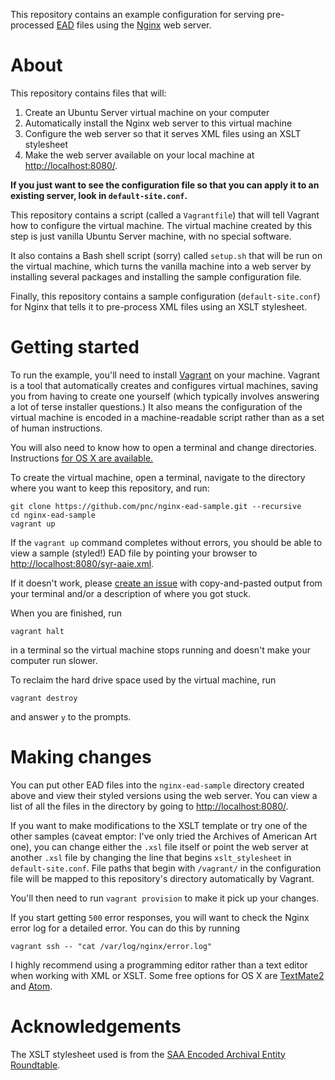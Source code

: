 This repository contains an example configuration for serving pre-processed [EAD](http://www.loc.gov/ead/) files using the [Nginx](http://nginx.org) web server.

# About

This repository contains files that will:

  1. Create an Ubuntu Server virtual machine on your computer
  2. Automatically install the Nginx web server to this virtual machine
  3. Configure the web server so that it serves XML files using an XSLT stylesheet
  4. Make the web server available on your local machine at [http://localhost:8080/](http://localhost:8080/).

__If you just want to see the configuration file so that you can apply it to an existing server, look in `default-site.conf`.__

This repository contains a script (called a `Vagrantfile`) that will tell Vagrant how to configure the virtual machine. The virtual machine created by this step is just vanilla Ubuntu Server machine, with no special software.

It also contains a Bash shell script (sorry) called `setup.sh` that will be run on the virtual machine, which turns the vanilla machine into a web server by installing several packages and installing the sample configuration file.

Finally, this repository contains a sample configuration (`default-site.conf`) for Nginx that tells it to pre-process XML files using an XSLT stylesheet.

# Getting started

To run the example, you'll need to install [Vagrant](https://www.vagrantup.com) on your machine. Vagrant is a tool that automatically creates and configures virtual machines, saving you from having to create one yourself (which typically involves answering a lot of terse installer questions.) It also means the configuration of the virtual machine is encoded in a machine-readable script rather than as a set of human instructions.

You will also need to know how to open a terminal and change directories. Instructions [for OS X are available.](http://mac.appstorm.net/how-to/utilities-how-to/how-to-use-terminal-the-basics/)

To create the virtual machine, open a terminal, navigate to the directory where you want to keep this repository, and run:

    git clone https://github.com/pnc/nginx-ead-sample.git --recursive
    cd nginx-ead-sample
    vagrant up

If the `vagrant up` command completes without errors, you should be able to view a sample (styled!) EAD file by pointing your browser to [http://localhost:8080/syr-aaie.xml](http://localhost:8080/syr-aaie.xml).

If it doesn't work, please [create an issue](https://github.com/pnc/nginx-ead-sample/issues/new) with copy-and-pasted output from your terminal and/or a description of where you got stuck.

When you are finished, run

    vagrant halt

in a terminal so the virtual machine stops running and doesn't make your computer run slower.

To reclaim the hard drive space used by the virtual machine, run

    vagrant destroy

and answer `y` to the prompts.

# Making changes

You can put other EAD files into the `nginx-ead-sample` directory created above and view their styled versions using the web server. You can view a list of all the files in the directory by going to [http://localhost:8080/](http://localhost:8080/).

If you want to make modifications to the XSLT template or try one of the other samples (caveat emptor: I've only tried the Archives of American Art one), you can change either the `.xsl` file itself or point the web server at another `.xsl` file by changing the line that begins `xslt_stylesheet` in `default-site.conf`. File paths that begin with `/vagrant/` in the configuration file will be mapped to this repository's directory automatically by Vagrant.

You'll then need to run `vagrant provision` to make it pick up your changes.

If you start getting `500` error responses, you will want to check the Nginx error log for a detailed error. You can do this by running

    vagrant ssh -- "cat /var/log/nginx/error.log"

I highly recommend using a programming editor rather than a text editor when working with XML or XSLT. Some free options for OS X are [TextMate2](https://github.com/textmate/textmate#download) and [Atom](https://atom.io).

# Acknowledgements

The XSLT stylesheet used is from the [SAA Encoded Archival Entity Roundtable](http://www2.archivists.org/groups/encoded-archival-description-ead-roundtable).

